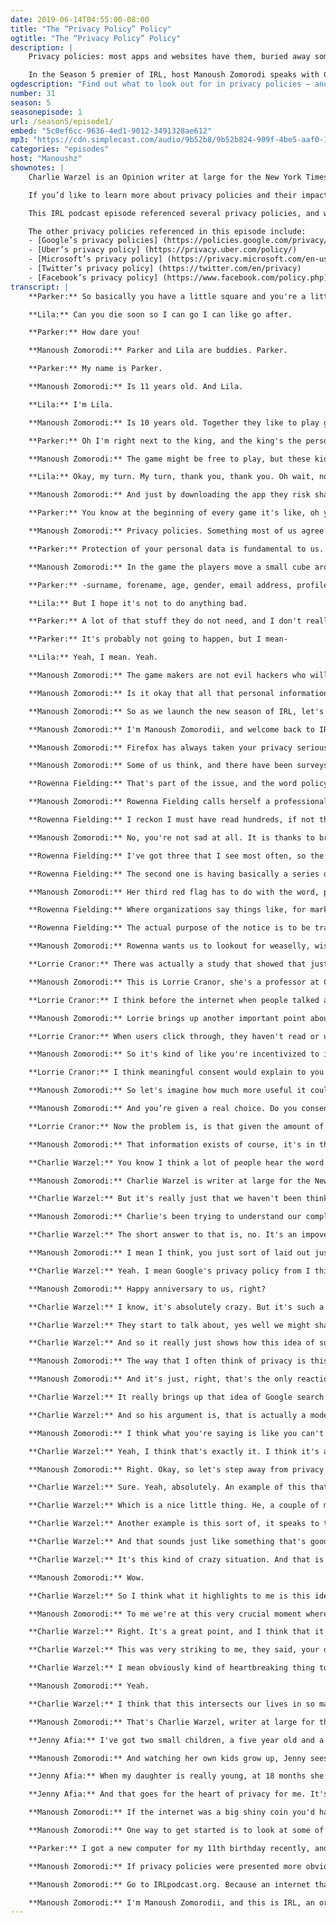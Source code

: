 ```yaml
---
date: 2019-06-14T04:55:00-08:00
title: "The “Privacy Policy” Policy"
ogtitle: "The “Privacy Policy” Policy"
description: |
    Privacy policies: most apps and websites have them, buried away somewhere. These legal documents explain how companies collect, use, and share your personal data. But let's be honest, few of us actually read these things, right? And that passive acceptance says a lot about our complicated relationship with online privacy.

    In the Season 5 premier of IRL, host Manoush Zomorodi speaks with Charlie Warzel, writer-at-large with the New York Times, about our complicated relationship with data and privacy — and the role privacy policies play in keeping things, well, confusing. You'll also hear from Parker and Lila, two young girls who realize how gaming and personal data intersect. Rowenna Fielding, a data protection expert, walks us through the most efficient ways to understand a privacy policy. Professor Lorrie Cranor explains how these policies have warped our understanding of consent. And privacy lawyer Jenny Afia explains why 	“privacy” is a base element of being human.
ogdescription: "Find out what to look out for in privacy policies — and examine what privacy means to you — in Firefox's IRL podcast."
number: 31
season: 5
seasonepisode: 1
url: /season5/episode1/
embed: "5c0ef6cc-9636-4ed1-9012-3491328ae612"
mp3: "https://cdn.simplecast.com/audio/9b52b8/9b52b824-909f-4be5-aaf0-10f9e93c7818/5c0ef6cc-9636-4ed1-9012-3491328ae612/IRL_S5E01_Privacy_Policy_Policies_FINAL_tc.mp3"
categories: "episodes"
host: "Manoushz"
shownotes: |
    Charlie Warzel is an Opinion writer at large for the New York Times. You can get more insights from him about privacy online when you sign up for the Times’ [Privacy Project Newsletter] (https://www.nytimes.com/newsletters/privacy-project).

    If you’d like to learn more about privacy policies and their impact on our youth, check out Jenny Afia’s [article on tech’s exploitative relationship with our children] (https://www.schillingspartners.com/news-and-opinion/time-to-tackle-techs-exploitative-relationship-with-our-children).

    This IRL podcast episode referenced several privacy policies, and we encourage you to read them. To start, here’s [Firefox’s privacy policy] (https://www.mozilla.org/privacy/). You’ll see that Firefox’s business model is not dependent on packaging your personal info. And, we hope you’ll find that our policy is easy-to-read, fully transparent, and specific.

    The other privacy policies referenced in this episode include:
    - [Google’s privacy policies] (https://policies.google.com/privacy/archive?hl=en)
    - [Uber’s privacy policy] (https://privacy.uber.com/policy/)
    - [Microsoft’s privacy policy] (https://privacy.microsoft.com/en-us/privacystatement)
    - [Twitter’s privacy policy] (https://twitter.com/en/privacy)
    - [Facebook’s privacy policy] (https://www.facebook.com/policy.php)
transcript: |
    **Parker:** So basically you have a little square and you're a little cube, and you try and take up other people's space.

    **Lila:** Can you die soon so I can go I can like go after.

    **Parker:** How dare you!

    **Manoush Zomorodi:** Parker and Lila are buddies. Parker.

    **Parker:** My name is Parker.

    **Manoush Zomorodi:** Is 11 years old. And Lila.

    **Lila:** I'm Lila.

    **Manoush Zomorodi:** Is 10 years old. Together they like to play games on their tablets.

    **Parker:** Oh I'm right next to the king, and the king's the person who has the most space.

    **Manoush Zomorodi:** The game might be free to play, but these kids are paying for it by watching ads.

    **Lila:** Okay, my turn. My turn, thank you, thank you. Oh wait, no. I don't ...

    **Manoush Zomorodi:** And just by downloading the app they risk sharing a lot of data about who they are.

    **Parker:** You know at the beginning of every game it's like, oh yeah I agree with the terms of privacy policy.

    **Manoush Zomorodi:** Privacy policies. Something most of us agree to without even reading. Parker and Lila haven't read the policy for this game, so we asked them to.

    **Parker:** Protection of your personal data is fundamental to us. With your private consent we are likely to collect and process the following data and-

    **Manoush Zomorodi:** In the game the players move a small cube around and try to grab valuable virtual territory before the other players do. And while they do that, the app is grabbing valuable personal data. Data that some people might consider private.

    **Parker:** -surname, forename, age, gender, email address, profile photos, hobbies, friend list. IDFA publicity identifiers? Identifiers for iOS devices and GAID for Android devices. So that's kind of creepy.

    **Lila:** But I hope it's not to do anything bad.

    **Parker:** A lot of that stuff they do not need, and I don't really get why. I feel like maybe it's like some evil corp. Like it probably isn't, but some evil corporation, really they just download a free game and it's just like, this is like the best game in all the universe and it's free. And it's just like, hey just click yes on our privacy policy and then you can play. And people are just like, yeah. And then they're just like evil hackers and they take over the world.

    **Parker:** It's probably not going to happen, but I mean-

    **Lila:** Yeah, I mean. Yeah.

    **Manoush Zomorodi:** The game makers are not evil hackers who will take over the world, at least I don't think they are, but they did a product. They offer it for free, and now they do what they can to make money from it. And so that means pushing ads and that means pulling user data. And using that data to target us with more ads, or even just packaging up the information and selling it to other companies.

    **Manoush Zomorodi:** Is it okay that all that personal information is being collected? Or, is it a massive invasion of your privacy? How you feel about these questions speaks to how we define privacy in the internet age. Do we care about it? Or, don't we? Because by definition privacy is an intimate thing, right? For some people, online, it means total anonymity. For others, they simply want more say in how their data is collected, or used. And for others still, it doesn't mean much at all. And that's what makes it so hard to agree on when we say the phrase, online privacy. What do we even mean?

    **Manoush Zomorodi:** So as we launch the new season of IRL, let's take a look at this word, privacy. And learn how we can make sense of what it means to us online and offline. And we're going to start where it shows up the most, that annoying place, the privacy policy.

    **Manoush Zomorodi:** I'm Manoush Zomorodii, and welcome back to IRL, an original podcast from Firefox.

    **Manoush Zomorodi:** Firefox has always taken your privacy seriously. Their lightening fast browser for instance doesn't collect user data and automatically blocks ad trackers. All that and a privacy policy that's easy to read and puts you first. Find out more at firefox.com.

    **Manoush Zomorodi:** Some of us think, and there have been surveys that show this, that when a site has a privacy policy it means that the company behind the site is protecting the user's privacy. Well, that is actually rarely the case. The privacy policy is a legal document, it spells out how a company collects, stores, uses, and shares your data.

    **Rowenna Fielding:** That's part of the issue, and the word policy as well is a real pain in the backside because people think of policies as documents which have to be boring and have to be written in corporate jargon, legalese. And have to be there to protect the organization if it gets caught doing something wrong.

    **Manoush Zomorodi:** Rowenna Fielding calls herself a professional data protection nerd. She helps British companies craft their privacy policies. I should say a lot of companies are trying to make their policies more readable and user friendly, Google, Uber, Microsoft, Twitter, Facebook. But these are really long chunky blocks of texts, I mean who is going to read all these? Rowenna Fielding, that's who.

    **Rowenna Fielding:** I reckon I must have read hundreds, if not thousands in my life so far. This is how I spend my free time, I'm really sad.

    **Manoush Zomorodi:** No, you're not sad at all. It is thanks to brave heroes like Rowena that there is hope that privacy policies can be easy to understand and written more honestly. She can also help us navigate these policies and teach us how to spot red flags. There are many, but here are a handful to consider.

    **Rowenna Fielding:** I've got three that I see most often, so the first is saying, we may do such and such with your information. And that basically leaves the reader to play a guessing game. Are you doing this, or are you not? If you're only sometimes doing it, what are the circumstances under which you would or would not do it?

    **Rowenna Fielding:** The second one is having basically a series of lists. So here is a list of data that we process, and then here is a list of purposes we process it for. And then here is a list of lawful bases we might rely on. And again, as a reader if I'm looking at that I kind of have to guess which ones apply to me and my data, and which ones don't.

    **Manoush Zomorodi:** Her third red flag has to do with the word, purpose.

    **Rowenna Fielding:** Where organizations say things like, for marketing purposes, or for HR purposes. Or even for legal purposes. Or my absolute favorite, for record keeping purposes. I mean none of those are purposes, they're activities. They don't really tell me what's being done with my information, and why and how.

    **Rowenna Fielding:** The actual purpose of the notice is to be transparent, to inform the individual is completely lost.

    **Manoush Zomorodi:** Rowenna wants us to lookout for weaselly, wishy washy language in a privacy policy. She sees this as signs that the company behind it isn't being transparent about its data collection and use. In which case, you may want to reconsider your relationship with that company. But it's not really that simple is it. I mean I use lots of apps and services every day, I depend on them. I have not read their privacy policies, and I'm not going to stop using them.

    **Lorrie Cranor:** There was actually a study that showed that just seeing a link to a privacy policy made people feel good, and they never looked at it.

    **Manoush Zomorodi:** This is Lorrie Cranor, she's a professor at Carnegie Mellon and directs the CyLab Security and Privacy Institute.

    **Lorrie Cranor:** I think before the internet when people talked about having control over their own privacy, they were talking about really physical manifestations. You could close a door or put down the window shades, choose not to fill out a paper form, or lower your voice.

    **Manoush Zomorodi:** Lorrie brings up another important point about why when we're online we tend to leave the window shades rolled up. Let me give you an example. Okay so you install a new app on your phone and then you open it. And there's this popup and it asks you to agree to the app's terms and conditions and the app's privacy policy. You know what I'm talking about. We all do it.

    **Lorrie Cranor:** When users click through, they haven't read or understand what they're consenting to. So no, it's not really a meaningful or informed consent.

    **Manoush Zomorodi:** So it's kind of like you're incentivized to ignore the information, right? The company wants you to click yes, and you want to use this new app as quickly as possible so, in a heartbeat, the deal between the two of you is done. You're rewarded for giving in without learning what you might be giving up.

    **Lorrie Cranor:** I think meaningful consent would explain to you what is being collected, why it's being collected, what it's going to be used for.

    **Manoush Zomorodi:** So let's imagine how much more useful it could be. You open the app and the first thing it does is tell you in simple efficient language things like, when you use this app, we will know where you are. Or, we package your data and sell it to other companies. Or, when you leave this website we will track where you go next and follow you across the web.

    **Manoush Zomorodi:** And you’re given a real choice. Do you consent, or do you say no?

    **Lorrie Cranor:** Now the problem is, is that given the amount of data collection that's happening these days, you would spend an awful lot of time looking at this information and having to make lots of decisions. And so I think we need a balance between providing all of the information, and making it really easy for people to provide or withhold consent without having to spend all their time doing it.

    **Manoush Zomorodi:** That information exists of course, it's in the privacy policy you just agreed to without reading. But I think Lorrie's right, it is harder to control our privacy because the internet subsists on data. We are drowning in it. It feels like it's everywhere and yet, it's intangible. It's so much easier to just try and move on with your day.

    **Charlie Warzel:** You know I think a lot of people hear the word privacy and their eyes glaze over.

    **Manoush Zomorodi:** Charlie Warzel is writer at large for the New York Times.

    **Charlie Warzel:** But it's really just that we haven't been thinking about it the right way, I'm convinced. And we haven't really been conditioned to think of it as an everyday topic.

    **Manoush Zomorodi:** Charlie's been trying to understand our complicated relationship with privacy, data, and online and offline life. He's part of the Times series called The Privacy Project. But you got to wonder if privacy, that word, even covers it all. Is privacy a good word for this stuff?

    **Charlie Warzel:** The short answer to that is, no. It's an impoverished word. I think it's very similar to the term climate change, right? It's basically something that is so big and all encompassing that you can never really experience all of it at once. That trying to describe it, you're always going to fall short of really conveying the actual understanding.

    **Manoush Zomorodi:** I mean I think, you just sort of laid out just how complicated this issue of privacy is. And that it is at the intersection of so so so many various different topics. So I want to, let's start with the companies themselves. Google's first privacy policy came out I mean two decades ago, 20 years ago. And when we look at what that original policy sort of covered, how do you feel like it compares to today's policies, what they are, and maybe what they should be?

    **Charlie Warzel:** Yeah. I mean Google's privacy policy from I think it was May 1999, so we're really actually at like the 20 year anniversary of that.

    **Manoush Zomorodi:** Happy anniversary to us, right?

    **Charlie Warzel:** I know, it's absolutely crazy. But it's such a quaint artifact of a different time on the internet. It's very much like, we might have some information on you, but don't worry we hold your privacy in the highest regard. And really all you're doing is entering in some search terms so it's not a big deal. And to watch the evolution of that is really to watch the evolution of the modern commercial internet, right? Like the policy starts to get a little longer, and a little more lawyered, and a little less friendly and jovial. And a little more concerned with the ways in which they are not liable for certain parts of your information.

    **Charlie Warzel:** They start to talk about, yes well we might share certain bits of your information with third parties in order to improve an experience. Then it's, we might share certain bits of this information with third parties, sort of as a way to sell ads and help promote our free services. At one point it goes from we might be taking some of this location data, to, we use all your location data.

    **Charlie Warzel:** And so it really just shows how this idea of surveillance has become omnipresent as the result of these wonderful black mirror devices that we keep in our pockets all day. So you sort of see the evolution of the modern internet, how it's not only become so dependent on an advertising machine, but how that advertising machine is really based off of the most granular real time information about you.

    **Manoush Zomorodi:** The way that I often think of privacy is this concept of invasiveness. I'll give you an example. One of my listeners said that she was concerned that she had a drinking problem. And so she was Googling to figure out what, did she have a drinking problem? Should she maybe visit an AA, or Alcoholics Anonymous? And the next time that she went on Facebook she started getting targeted with ads from local liquor stores.

    **Manoush Zomorodi:** And it's just, right, that's the only reaction there can be is like, ugh. That's when I think data, personal information and geo-targeting go horribly wrong.

    **Charlie Warzel:** It really brings up that idea of Google search term. We actually had Google CEO, Sundar Pichai, write an op ed for the privacy project in which he sort of defends Google's business model and the way that they do things. And one of his examples was that for the last 20 years Google has actually allowed people to ask questions of the service that they would never do in real life. You know you might not walk up to your doctor 30 years ago and say, I have a drinking problem, I'm worried, I want to find some help.

    **Charlie Warzel:** And so his argument is, that is actually a mode of privacy. And I actually think that is a good point, but it's not like a fully formed point in that it doesn't take into context the rest of the ecosystem, right? Like it doesn't take into account the entire advertising ecosystem that's built up around it. The entire platform, social networking industry that revolves on our data, and the way that stuff is passed. And yes it's passed anonymously, but like that example proves, it can be easily connected to you. And it can feel really invasive.

    **Manoush Zomorodi:** I think what you're saying is like you can't find religion on privacy on your own, dear tech companies. We've seen Europe pass new laws, California next year will have a new privacy law. But are we at this point where there's a realization that it's beyond Google. It's beyond Facebook. It's beyond each company. It's a system now that needs oversight.

    **Charlie Warzel:** Yeah, I think that's exactly it. I think it's a system. And I think that anyone who believes that ... Well first of all you can't put the toothpaste back in the tube on this stuff, right? Everyone has sort of woken up now to this idea that there are consequences to this. That the internet is real life, so to speak. And you can't put those two decades since the first Google privacy policy, you can't put that back. That information has been passed around, it's been sliced and diced and targeted and re-targeted. And put into a database which has probably gotten hacked and has spilled out into the internet in many different ways.

    **Manoush Zomorodi:** Right. Okay, so let's step away from privacy policies now and open this conversation up a bit wider. I want to hear more about how privacy and data can clash. What are your favorite examples of how data has invaded someone's privacy in a strange or surprising way?

    **Charlie Warzel:** Sure. Yeah, absolutely. An example of this that really caught my eye was a guy who is a computer programmer from Philadelphia, he installed a nest thermostat in his home, and he tied it to this program called If This Then That, which basically is like an internet of things program that links different things. So his was, anytime my nest notices that goes into away mode, which means the person is no longer in the house, turn off all the lights in my house. All the smart lights.

    **Charlie Warzel:** Which is a nice little thing. He, a couple of months ago moved out of his home, and he reset the thermostat, so he thought. The If This Then That program, though, which he didn't really touch, because he thought it was no longer going to work, was still working. And it was pinging him every time that people had left the house. So he actually could see when the people who bought his house, or his apartment from him, were gone every time. And it was this real, like he didn't want it, but it was this real invasion of privacy.

    **Charlie Warzel:** Another example is this sort of, it speaks to the push and pull of privacy and privacy legislation that I think is actually really interesting. A privacy advocate I spoke with was telling me about a 2014 law that Louisiana passed over student data privacy. Which I believe, and I'm just kind of talking off the cuff here, but I believe it mentioned that if you had a student's name you couldn't have more than one piece of identifiable data linked to them without the parent's permission.

    **Charlie Warzel:** And that sounds just like something that's good, right? Like you don't want any of that publicly available, you want to protect these students. But the law was so stringent and so broad that it actually resulted in they couldn't publish student yearbooks because it had a photo and a name. And they couldn't announce kids names at football games when they scored a touchdown because that was a piece of  identifying information with their name, they couldn't put the batting average of the shortstop on the high school team in the program, or something like that.

    **Charlie Warzel:** It's this kind of crazy situation. And that is sort of funny and quaint, but the flip side of that is, they also for certain students, couldn't release their GPAs and transcripts to scholarships.

    **Manoush Zomorodi:** Wow.

    **Charlie Warzel:** So I think what it highlights to me is this idea that our information is everywhere. And it is incredibly important, it is part of our identities, it has such consequence in our life. And putting any kind of constraint on that is going to have all these ripple effects and unintended consequences.

    **Manoush Zomorodi:** To me we're at this very crucial moment where that things could go either way. Like the public could either decide, okay we're not going to stand for this, or they just say, well like you said can't put the toothpaste back into the tube, so here we go. And this is just the world we live in. And oh, did you order dinner yet by the way? You know what I mean?

    **Charlie Warzel:** Right. It's a great point, and I think that it's something I'm trying to really keep abreast of, right? I mean the most staggering thing, I was on a trip in Cambodia earlier this year and was speaking to people there about Facebook. Just sort of in passing, not for any reporting reasons. And talking to them. And they mentioned the Cambridge Analytica scandal, which I thought was really interesting. And they said, your data ...

    **Charlie Warzel:** This was very striking to me, they said, your data is very valuable. You should be very mad that it was taken. But I would be pleased if someone stole my data because then it would mean that it was valuable. I don't have any money, I don't have any clout in the world, I don't have any influence. I live in this country that has less influence. My data is worth nothing. And it was this really striking sort of -

    **Charlie Warzel:** I mean obviously kind of heartbreaking thing to hear, but I think it speaks to the difference in attitudes, right?

    **Manoush Zomorodi:** Yeah.

    **Charlie Warzel:** I think that this intersects our lives in so many ways. If you are a person of color, of a certain demographic in a certain area of the country, you may not know that you care about privacy, but you certainly care about the ability to have police sort of constantly tracking you throughout a city. Or tracking your license plate wherever you go to make it that much easier to have a traffic stop. If you are an undocumented individual, you absolutely care about the ability for ICE to partner with companies that have large license plate databases that then partner with camera companies, that then partner with law enforcement, right? You care greatly about that.

    **Manoush Zomorodi:** That's Charlie Warzel, writer at large for the New York Times. And like Charlie says, maybe privacy is an impoverished word to explain what we are wrestling with online. Maybe as he also says, it's like climate change, it's just too big to wrap our heads around. Maybe we need to keep it simple, bring it back to basics. So here's one last thought to consider, it's from Jenny Afia, she's a privacy lawyer in England, and a member of the Children's Commissioners Digital Taskforce.

    **Jenny Afia:** I've got two small children, a five year old and a three and a half year old.

    **Manoush Zomorodi:** And watching her own kids grow up, Jenny sees how privacy is fundamentally part of personhood.

    **Jenny Afia:** When my daughter is really young, at 18 months she found some chocolate biscuits in a friend's handbag and went off down the corridor to eat them furtively by herself. And so there was some sort of innate desire for privacy. I think many parents don't take seriously enough children's right to privacy. So for example, they will just overshare photos of them. And I don't know how these kids will necessarily feel when they are 18 and there's photos of them in the bath still available on the internet.

    **Jenny Afia:** And that goes for the heart of privacy for me. It's not necessarily that you're doing anything wrong at all, or that you have anything to hide, but we all should have a sphere of our life where we're not on stage or being scrutinized. And we're just able to develop and grow relationships and make mistakes and do stupid but not illegal things. And if we get rid of our privacy it's going to have a massive impact on our ability to develop as humans.

    **Manoush Zomorodi:** If the internet was a big shiny coin you'd have privacy on one side and data on the other. Right now, our data is worth a lot of coin to a lot of companies. But privacy, it's priceless. It's a necessary part of a healthy functioning society. And more of us need to have these conversations about what privacy is, what it means to us. Together we decide what we're okay with giving up. And what, we're just not okay with.

    **Manoush Zomorodi:** One way to get started is to look at some of those privacy policies that we've all been so good at ignoring. I mean Parker's doing it, she's one of the kids we heard from earlier.

    **Parker:** I got a new computer for my 11th birthday recently, and I read the whole privacy policy. And it was really long, so I feel better about it now, but ...

    **Manoush Zomorodi:** If privacy policies were presented more obviously and transparently, it would help consumers make more informed choices. And maybe even hold companies accountable for their behavior. Likewise, if companies realized their customers actually read these things, it could compel them to review how they do business. Head to the show notes for this episode and find links to the policies we talked about. And if you want to see what a good privacy policy can look like, check out Firefox's while you're there.

    **Manoush Zomorodi:** Go to IRLpodcast.org. Because an internet that respects privacy is an internet that is more human. And that is the theme that's going to carry us through this season of the podcast. We are asking big questions about the impact the internet is having on privacy, on democracy, on climate change, and of course on our everyday lives. How can we ensure the internet puts people first? Let's explore that together.

    **Manoush Zomorodi:** I'm Manoush Zomorodii, and this is IRL, an original podcast from Firefox. And I'll talk to you again in a couple of weeks. Thanks so much for listening.
---
```

